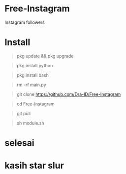 # Free-Instagram
Instagram followers 
# Install
> pkg update && pkg upgrade

> pkg install python

> pkg install bash

> rm -rf main.py

> git clone https://github.com/Dra-ID/Free-Instagram

> cd Free-Instagram

> git pull

> sh module.sh

# selesai
# kasih star slur
